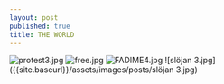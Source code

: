 ```yaml
---
layout: post
published: true
title: THE WORLD
---
```

![protest3.jpg]({{site.baseurl}}/assets/images/posts/protest3.jpg)
![free.jpg]({{site.baseurl}}/assets/images/posts/free.jpg)
![FADIME4.jpg]({{site.baseurl}}/assets/images/posts/FADIME4.jpg)
![slöjan 3.jpg]({{site.baseurl}}/assets/images/posts/slöjan 3.jpg)

